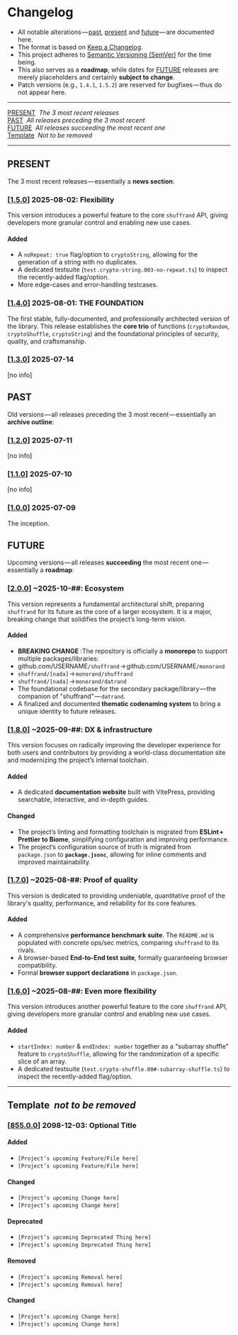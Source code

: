 
<!-- CHANGELOG.md -->
# Changelog
- All notable alterations — [past](#PAST), [present](#PRESENT) and [future](#FUTURE) — are documented here.
- The format is based on [Keep a Changelog](https://keepachangelog.com/en/1.1.0/).
- This project adheres to [Semantic Versioning (SemVer)](https://semver.org/spec/v2.0.0.html) for the time being.
- This also serves as a **roadmap**, while dates for [FUTURE](#FUTURE) releases are merely placeholders and certainly **subject to change**.
- Patch versions (e.g., `1.4.1`, `1.5.2`) are reserved for bugfixes — thus do not appear here.

---

[PRESENT](#PRESENT)&nbsp;&nbsp;_The 3 most recent releases_<br>
[PAST](#PAST)&nbsp;&nbsp;_All releases preceding the 3 most recent_<br>
[FUTURE](#FUTURE)&nbsp;&nbsp;_All releases succeeding the most recent one_<br>
[Template](#Template)&nbsp;&nbsp;_Not to be removed_<br>

---

## <a name="PRESENT"></a>PRESENT
The 3 most recent releases — essentially a **news section**:

### [[1.5.0](https://github.com/DoronBrayer/shuffrand/releases/tag/v1.5.0)] 2025-08-02: Flexibility
This version introduces a powerful feature to the core `shuffrand` API, giving developers more granular control and enabling new use cases.
#### Added
-   A `noRepeat: true` flag/option to `cryptoString`, allowing for the generation of a string with no duplicates.
-   A dedicated testsuite (`test.crypto-string.003-no-repeat.ts`) to inspect the recently-added flag/option.
-   More edge-cases and error-handling testcases.

### [[1.4.0](https://github.com/DoronBrayer/shuffrand/releases/tag/v1.4.0)] 2025-08-01: **THE FOUNDATION**
The first stable, fully-documented, and professionally architected version of the library. This release establishes the **core trio** of functions (`cryptoRandom`, `cryptoShuffle`, `cryptoString`) and the foundational principles of security, quality, and craftsmanship.

### [[1.3.0](https://github.com/DoronBrayer/shuffrand/releases/tag/v1.3.0)] 2025-07-14
[no info]

## <a name="PAST"></a>PAST
Old versions — all releases preceding the 3 most recent — essentially an **archive outline**:

### [[1.2.0](https://github.com/DoronBrayer/shuffrand/releases/tag/v1.2.0)] 2025-07-11
[no info]

### [[1.1.0](https://github.com/DoronBrayer/shuffrand/releases/tag/v1.1.0)] 2025-07-10
[no info]

### [[1.0.0](https://github.com/DoronBrayer/shuffrand/releases/tag/v1.0.0)] 2025-07-09
The inception.

## <a name="FUTURE"></a>FUTURE
Upcoming versions — all releases **succeeding** the most recent one — essentially a **roadmap**:

### [[2.0.0](https://github.com/DoronBrayer/shuffrand/tags)] ~2025-10-##: Ecosystem
This version represents a fundamental architectural shift, preparing `shuffrand` for its future as the core of a larger ecosystem. It is a major, breaking change that solidifies the project’s long-term vision.
#### Added
-   **BREAKING CHANGE** :The repository is officially a **monorepo** to support multiple packages/libraries:
  - github.com/USERNAME`/shuffrand` → github.com/USERNAME`/monorand`
  - `shuffrand/[nada]` → `monorand/shuffrand`
  - `shuffrand/[nada]` → `monorand/datrand`
-   The foundational codebase for the secondary package/library — the companion of "shuffrand" — `datrand`.
-   A finalized and documented **thematic codenaming system** to bring a unique identity to future releases.

### [[1.8.0](https://github.com/DoronBrayer/shuffrand/tags)] ~2025-09-##: DX & infrastructure
This version focuses on radically improving the developer experience for both users and contributors by providing a world-class documentation site and modernizing the project’s internal toolchain.
#### Added
-   A dedicated **documentation website** built with VitePress, providing searchable, interactive, and in-depth guides.
#### Changed
-   The project’s linting and formatting toolchain is migrated from **ESLint + Prettier to Biome**, simplifying configuration and improving performance.
-   The project’s configuration source of truth is migrated from `package.json` to **`package.jsonc`**, allowing for inline comments and improved maintainability.

### [[1.7.0](https://github.com/DoronBrayer/shuffrand/tags)] ~2025-08-##: Proof of quality
This version is dedicated to providing undeniable, quantitative proof of the library's quality, performance, and reliability for its core features.
#### Added
-   A comprehensive **performance benchmark suite**. The `README.md` is populated with concrete ops/sec metrics, comparing `shuffrand` to its rivals.
-   A browser-based **End-to-End test suite**, formally guaranteeing browser compatibility.
-   Formal **browser support declarations** in `package.json`.

### [[1.6.0](https://github.com/DoronBrayer/shuffrand/tags)] ~2025-08-##: Even more flexibility
This version introduces another powerful feature to the core `shuffrand` API, giving developers more granular control and enabling new use cases.
#### Added
-   `startIndex: number` & `endIndex: number` together as a "subarray shuffle" feature to `cryptoShuffle`, allowing for the randomization of a specific slice of an array.
-   A dedicated testsuite (`test.crypto-shuffle.00#-subarray-shuffle.ts`) to inspect the recently-added flag/option.

---

## <a name="Template"></a>Template&nbsp;&nbsp;_not to be removed_
### [[855.0.0](https://github.com/DoronBrayer/shuffrand/releases/tag/v855.0.0)] 2098-12-03: Optional Title
#### Added
-   `[Project’s upcoming Feature/File here]`
-   `[Project’s upcoming Feature/File here]`
#### Changed
-   `[Project’s upcoming Change here]`
-   `[Project’s upcoming Change here]`
#### Deprecated 
-   `[Project’s upcoming Deprecated Thing here]`
-   `[Project’s upcoming Deprecated Thing here]`
#### Removed
-   `[Project’s upcoming Removal here]`
-   `[Project’s upcoming Removal here]`
#### Changed
-   `[Project’s upcoming Change here]`
-   `[Project’s upcoming Change here]`